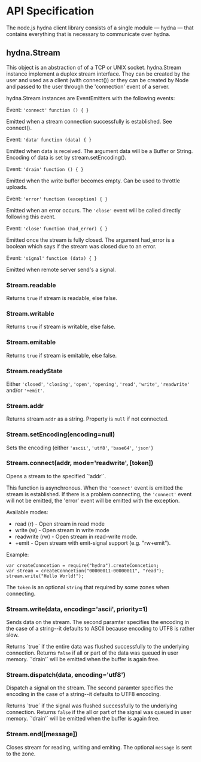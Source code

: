 # API Specification

The node.js hydna client library consists of a single module — hydna — that
contains everything that is necessary to communicate over hydna.

## hydna.Stream

This object is an abstraction of of a TCP or UNIX socket. hydna.Stream 
instance implement a duplex stream interface. They can be created by 
the user and used as a client (with connect()) or they can be created 
by Node and passed to the user through the 'connection' event 
of a server.

hydna.Stream instances are EventEmitters with the following events:

Event: `'connect'`
`function () { }`

Emitted when a stream connection successfully is established. See connect().

Event: `'data'`
`function (data) { }`

Emitted when data is received. The argument data will be a Buffer or String. 
Encoding of data is set by stream.setEncoding(). 

Event: `'drain'`
`function () { }`

Emitted when the write buffer becomes empty. Can be used to 
throttle uploads.

Event: `'error'`
`function (exception) { }`

Emitted when an error occurs. The `'close'` event will be called directly 
following this event.

Event: `'close'`
`function (had_error) { }`

Emitted once the stream is fully closed. The argument had_error is a 
boolean which says if the stream was closed due to an error.

Event: `'signal'`
`function (data) { }`

Emitted when remote server send's a signal.

### Stream.readable

Returns `true` if stream is readable, else false.

### Stream.writable

Returns `true` if stream is writable, else false.

### Stream.emitable

Returns `true` if stream is emitable, else false.

### Stream.readyState

Either `'closed'`, `'closing'`, `'open'`, `'opening'`, 
`'read'`, `'write'`, `'readwrite'` and/or `'+emit'`.

### Stream.addr

Returns stream `addr` as a string. Property is `null` if not connected.

### Stream.setEncoding(encoding=null)

Sets the encoding (either `'ascii'`, `'utf8'`, `'base64'`, `'json'`)

### Stream.connect(addr, mode='readwrite', [token])

Opens a stream to the specified ´'addr'´.

This function is asynchronous. When the `'connect'` event is emitted 
the stream is established. If there is a problem connecting, the 
`'connect'` event will not be emitted, the 'error' event will be 
emitted with the exception.

Available modes:
* read (r) - Open stream in read mode
* write (w) - Open stream in write mode
* readwrite (rw) - Open stream in read-write mode.
* +emit - Open stream with emit-signal support (e.g. "rw+emit").

Example:

    var createConncetion = require("hydna").createConncetion;
    var stream = createConncetion("00000011-00000011", "read");
    stream.write("Hello World!");

The `token` is an optional `string` that required by some zones when 
connecting.

### Stream.write(data, encoding='ascii', priority=1)

Sends data on the stream. The second paramter specifies the encoding in
the case of a string--it defaults to ASCII because encoding to UTF8 is
rather slow.

Returns ´true´ if the entire data was flushed successfully to the 
underlying connection. Returns `false` if all or part of the data was 
queued in user memory. ´'drain'´ will be emitted when the buffer is 
again free.

### Stream.dispatch(data, encoding='utf8')

Dispatch a signal on the stream. The second paramter specifies the encoding 
in the case of a string--it defaults to UTF8 encoding.

Returns ´true´ if the signal was flushed successfully to the 
underlying connection. Returns `false` if the all or part of the signal 
was queued in user memory. ´'drain'´ will be emitted when the buffer is 
again free.

### Stream.end([message])

Closes stream for reading, writing and emiting. The optional `message` is
sent to the zone.
